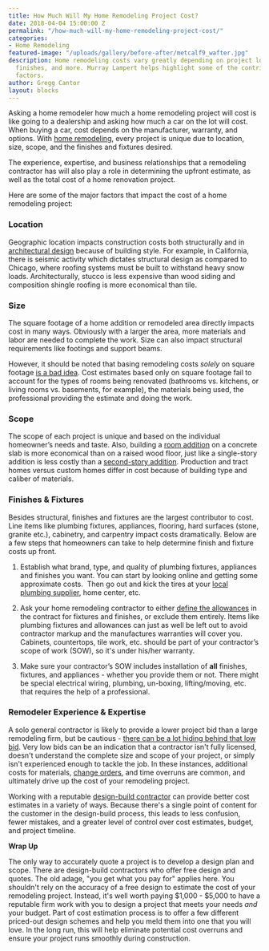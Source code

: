 ```yaml
---
title: How Much Will My Home Remodeling Project Cost?
date: 2018-04-04 15:00:00 Z
permalink: "/how-much-will-my-home-remodeling-project-cost/"
categories:
- Home Remodeling
featured-image: "/uploads/gallery/before-after/metcalf9_wafter.jpg"
description: Home remodeling costs vary greatly depending on project location, size, scope,
  finishes, and more. Murray Lampert helps highlight some of the contributing cost
  factors.
author: Gregg Cantor
layout: blocks
---
```


Asking a home remodeler how much a home remodeling project will cost is like going to a dealership and asking how much a car on the lot will cost. When buying a car, cost depends on the manufacturer, warranty, and options. With [home remodeling](/san-diego-home-remodel-services), every project is unique due to location, size, scope, and the finishes and fixtures desired.

The experience, expertise, and business relationships that a remodeling contractor has will also play a role in determining the upfront estimate, as well as the total cost of a home renovation project.

Here are some of the major factors that impact the cost of a home remodeling project:

### Location

Geographic location impacts construction costs both structurally and in [architectural design](/san-diego-architectural-design-services) because of building style. For example, in California, there is seismic activity which dictates structural design as compared to Chicago, where roofing systems must be built to withstand heavy snow loads. Architecturally, stucco is less expensive than wood siding and composition shingle roofing is more economical than tile.

### Size

The square footage of a home addition or remodeled area directly impacts cost in many ways. Obviously with a larger the area, more materials and labor are needed to complete the work. Size can also impact structural requirements like footings and support beams.

However, it should be noted that basing remodeling costs _solely_ on square footage [is a bad idea](/why-cost-per-square-foot-doesnt-work-for-home-remodeling-projects/). Cost estimates based only on square footage fail to account for the types of rooms being renovated (bathrooms vs. kitchens, or living rooms vs. basements, for example), the materials being used, the professional providing the estimate and doing the work.

### Scope

The scope of each project is unique and based on the individual homeowner’s needs and taste. Also, building a [room addition](/san-diego-room-additions) on a concrete slab is more economical than on a raised wood floor, just like a single-story addition is less costly than a [second-story addition](/san-diego-second-story-addition). Production and tract homes versus custom homes differ in cost because of building type and caliber of materials.

### Finishes & Fixtures

Besides structural, finishes and fixtures are the largest contributor to cost. Line items like plumbing fixtures, appliances, flooring, hard surfaces (stone, granite etc.), cabinetry, and carpentry impact costs dramatically. Below are a few steps that homeowners can take to help determine finish and fixture costs up front.

1. Establish what brand, type, and quality of plumbing fixtures, appliances and finishes you want. You can start by looking online and getting some approximate costs.  Then go out and kick the tires at your [local plumbing supplier](http://www.ferguson.com), home center, etc.

2. Ask your home remodeling contractor to either [define the allowances](/what-are-home-improvement-contract-allowances/) in the contract for fixtures and finishes, or exclude them entirely. Items like plumbing fixtures and allowances can just as well be left out to avoid contractor markup and the manufactures warranties will cover you. Cabinets, countertops, tile work, etc. should be part of your contractor’s scope of work (SOW), so it's under his/her warranty.

3. Make sure your contractor’s SOW includes installation of **all** finishes, fixtures, and appliances - whether you provide them or not. There might be special electrical wiring, plumbing, un-boxing, lifting/moving, etc. that requires the help of a professional.

### Remodeler Experience & Expertise

A solo general contractor is likely to provide a lower project bid than a large remodeling firm, but be cautious - [there can be a lot hiding behind that low bid](/the-lowest-bid-always-looks-good-but/). Very low bids can be an indication that a contractor isn't fully licensed, doesn't understand the complete size and scope of your project, or simply isn't experienced enough to tackle the job. In these instances, additional costs for materials, [change orders](/the-meaning-of-change-orders-in-home-remodeling/), and time overruns are common, and ultimately drive up the cost of your remodeling project.

Working with a reputable [design-build contractor](/san-diego-design-build-contractors) can provide better cost estimates in a variety of ways. Because there's a single point of content for the customer in the design-build process, this leads to less confusion, fewer mistakes, and a greater level of control over cost estimates, budget, and project timeline.

**Wrap Up**

The only way to accurately quote a project is to develop a design plan and scope. There are design-build contractors who offer free design and quotes. The old adage, "you get what you pay for" applies here. You shouldn't rely on the accuracy of a free design to estimate the cost of your remodeling project. Instead, it's well worth paying $1,000 - $5,000 to have a reputable firm work with you to design a project that meets your needs _and_ your budget. Part of cost estimation process is to offer a few different priced-out design schemes and help you meld them into one that you will love. In the long run, this will help eliminate potential cost overruns and ensure your project runs smoothly during construction.
